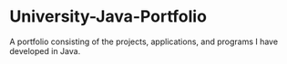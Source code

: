 # University-Java-Portfolio
A portfolio consisting of the projects, applications, and programs I have developed in Java.
